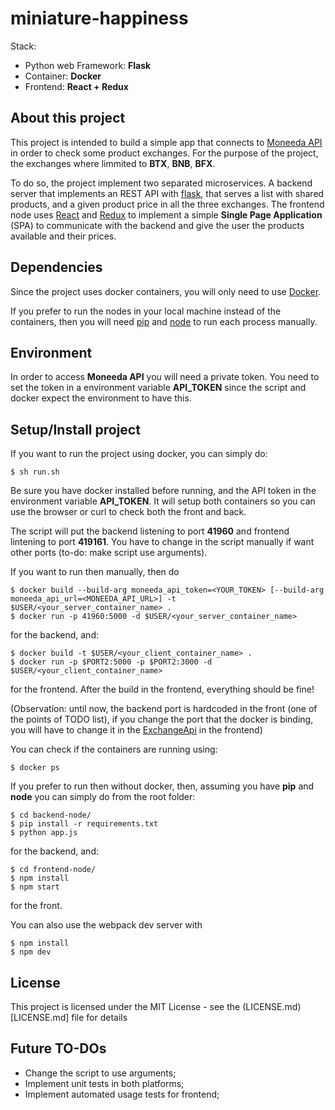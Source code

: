 # miniature-happiness

Stack:
- Python web Framework: **Flask**
- Container: **Docker**
- Frontend: **React + Redux** 

## About this project
This project is intended to build a simple app that connects to [Moneeda API](https://moneeda.github.io/docs/?shell#moneeda-api) in order to check some product exchanges. For the purpose of the project, the exchanges where limmited to **BTX**, **BNB**, **BFX**.

To do so, the project implement two separated microservices. A backend server that implements an REST API with [flask](http://flask.pocoo.org/), that serves a list with shared products, and a given product price in all the three exchanges. The frontend node uses [React](https://reactjs.org/) and [Redux](https://redux.js.org/) to implement a simple **Single Page Application** (SPA) to communicate with the backend and give the user the products available and their prices.

## Dependencies
Since the project uses docker containers, you will only need to use [Docker](https://www.docker.com/).

If you prefer to run the nodes in your local machine instead of the containers, then you will need [pip](https://pypi.org/project/pip/) and [node](https://nodejs.org/en/) to run each process manually.

## Environment
In order to access **Moneeda API** you will need a private token. You need to set the token in a environment variable **API_TOKEN** since the script and docker expect the environment to have this.

## Setup/Install project
If you want to run the project using docker, you can simply do:
```
$ sh run.sh
```
Be sure you have docker installed before running, and the API token in the environment variable **API_TOKEN**. It will setup both containers so you can use the browser or curl to check both the front and back.

The script will put the backend listening to port **41960** and frontend lintening to port **419161**. You have to change in the script manually if want other ports (to-do: make script use arguments).

If you want to run then manually, then do
```
$ docker build --build-arg moneeda_api_token=<YOUR_TOKEN> [--build-arg moneeda_api_url=<MONEEDA_API_URL>] -t $USER/<your_server_container_name> .
$ docker run -p 41960:5000 -d $USER/<your_server_container_name>
```
for the backend, and:
```
$ docker build -t $USER/<your_client_container_name> .
$ docker run -p $PORT2:5000 -p $PORT2:3000 -d $USER/<your_client_container_name>
```
for the frontend. After the build in the frontend, everything should be fine!

(Observation: until now, the backend port is hardcoded in the front (one of the points of TODO list), if you change the port that the docker is binding, you will have to change it in the [ExchangeApi](ExchangeApi.js) in the frontend) 

You can check if the containers are running using:
```
$ docker ps
```

If you prefer to run then without docker, then, assuming you have **pip** and **node** you can simply do from the root folder:
```
$ cd backend-node/
$ pip install -r requirements.txt
$ python app.js
```
for the backend, and:
```
$ cd frontend-node/
$ npm install
$ npm start
```
for the front.

You can also use the webpack dev server with
```
$ npm install
$ npm dev
```
## License
This project is licensed under the MIT License - see the (LICENSE.md)[LICENSE.md] file for details

## Future TO-DOs
- Change the script to use arguments;
- Implement unit tests in both platforms;
- Implement automated usage tests for frontend;

